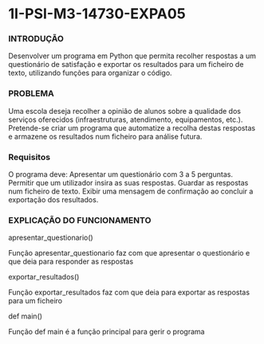 # 1I-PSI-M3-14730-EXPA05
<h3> INTRODUÇÃO </h3>
Desenvolver um programa em Python que permita recolher respostas a um questionário de satisfação e exportar os resultados para um ficheiro de texto, utilizando funções para organizar o código.
<h3> PROBLEMA </h3>
Uma escola deseja recolher a opinião de alunos sobre a qualidade dos serviços oferecidos (infraestruturas, atendimento, equipamentos, etc.). Pretende-se criar um programa que automatize a recolha destas respostas e armazene os resultados num ficheiro para análise futura.
<h3> Requisitos </h3>
O programa deve:
Apresentar um questionário com 3 a 5 perguntas.
Permitir que um utilizador insira as suas respostas.
Guardar as respostas num ficheiro de texto.
Exibir uma mensagem de confirmação ao concluir a exportação dos resultados.
<h3> EXPLICAÇÃO DO FUNCIONAMENTO </h3>

apresentar_questionario()

Função apresentar_questionario faz com que apresentar o questionário e que deia para responder as respostas

exportar_resultados()

Função exportar_resultados faz com que deia para exportar as respostas para um ficheiro

def main()

Função def main é a função principal para gerir o programa




